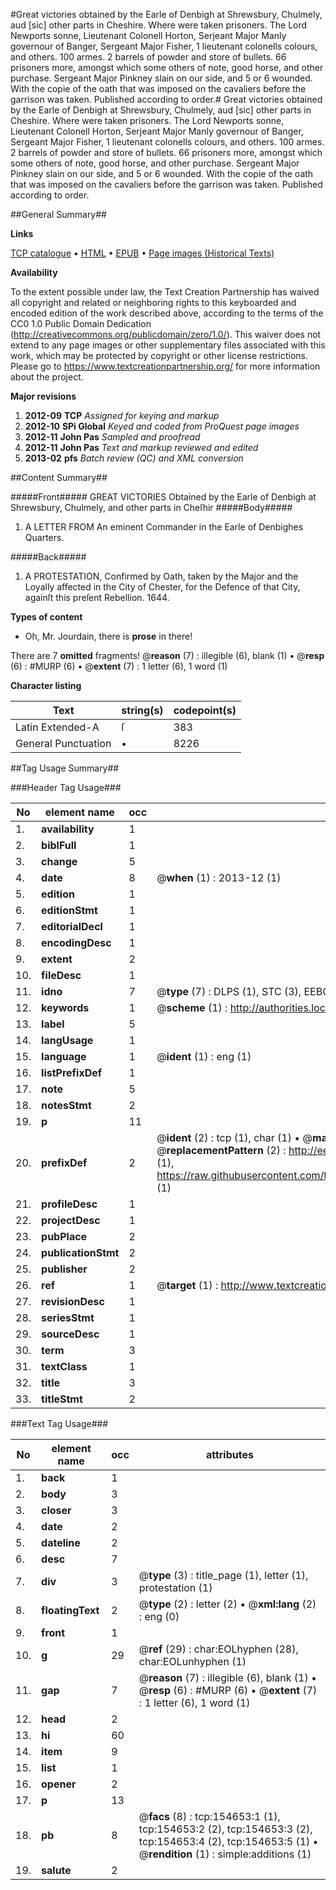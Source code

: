 #Great victories obtained by the Earle of Denbigh at Shrewsbury, Chulmely, aud [sic] other parts in Cheshire. Where were taken prisoners. The Lord Newports sonne, Lieutenant Colonell Horton, Serjeant Major Manly governour of Banger, Sergeant Major Fisher, 1 lieutenant colonells colours, and others. 100 armes. 2 barrels of powder and store of bullets. 66 prisoners more, amongst which some others of note, good horse, and other purchase. Sergeant Major Pinkney slain on our side, and 5 or 6 wounded. With the copie of the oath that was imposed on the cavaliers before the garrison was taken. Published according to order.#
Great victories obtained by the Earle of Denbigh at Shrewsbury, Chulmely, aud [sic] other parts in Cheshire. Where were taken prisoners. The Lord Newports sonne, Lieutenant Colonell Horton, Serjeant Major Manly governour of Banger, Sergeant Major Fisher, 1 lieutenant colonells colours, and others. 100 armes. 2 barrels of powder and store of bullets. 66 prisoners more, amongst which some others of note, good horse, and other purchase. Sergeant Major Pinkney slain on our side, and 5 or 6 wounded. With the copie of the oath that was imposed on the cavaliers before the garrison was taken. Published according to order.

##General Summary##

**Links**

[TCP catalogue](http://www.ota.ox.ac.uk/tcp/)  • 
[HTML](http://tei.it.ox.ac.uk/tcp/Texts-HTML/free/A85/A85624.html)  • 
[EPUB](http://tei.it.ox.ac.uk/tcp/Texts-EPUB/free/A85/A85624.epub) • 
[Page images (Historical Texts)](https://historicaltexts.jisc.ac.uk/eebo-99873168e)

**Availability**

To the extent possible under law, the Text Creation Partnership has waived all copyright and related or neighboring rights to this keyboarded and encoded edition of the work described above, according to the terms of the CC0 1.0 Public Domain Dedication (http://creativecommons.org/publicdomain/zero/1.0/). This waiver does not extend to any page images or other supplementary files associated with this work, which may be protected by copyright or other license restrictions. Please go to https://www.textcreationpartnership.org/ for more information about the project.

**Major revisions**

1. __2012-09__ __TCP__ *Assigned for keying and markup*
1. __2012-10__ __SPi Global__ *Keyed and coded from ProQuest page images*
1. __2012-11__ __John Pas__ *Sampled and proofread*
1. __2012-11__ __John Pas__ *Text and markup reviewed and edited*
1. __2013-02__ __pfs__ *Batch review (QC) and XML conversion*

##Content Summary##

#####Front#####
GREAT VICTORIES Obtained by the Earle of Denbigh at Shrewsbury, Chulmely, and other parts in Cheſhir
#####Body#####

1. A LETTER FROM An eminent Commander in the Earle of Denbighes Quarters.

#####Back#####

1. A PROTESTATION, Confirmed by Oath, taken by the Major and the Loyally affected in the City of Chester, for the Defence of that City, againſt this preſent Rebellion. 1644.

**Types of content**

  * Oh, Mr. Jourdain, there is **prose** in there!

There are 7 **omitted** fragments! 
 @__reason__ (7) : illegible (6), blank (1)  •  @__resp__ (6) : #MURP (6)  •  @__extent__ (7) : 1 letter (6), 1 word (1)

**Character listing**


|Text|string(s)|codepoint(s)|
|---|---|---|
|Latin Extended-A|ſ|383|
|General Punctuation|•|8226|

##Tag Usage Summary##

###Header Tag Usage###

|No|element name|occ|attributes|
|---|---|---|---|
|1.|__availability__|1||
|2.|__biblFull__|1||
|3.|__change__|5||
|4.|__date__|8| @__when__ (1) : 2013-12 (1)|
|5.|__edition__|1||
|6.|__editionStmt__|1||
|7.|__editorialDecl__|1||
|8.|__encodingDesc__|1||
|9.|__extent__|2||
|10.|__fileDesc__|1||
|11.|__idno__|7| @__type__ (7) : DLPS (1), STC (3), EEBO-CITATION (1), PROQUEST (1), VID (1)|
|12.|__keywords__|1| @__scheme__ (1) : http://authorities.loc.gov/ (1)|
|13.|__label__|5||
|14.|__langUsage__|1||
|15.|__language__|1| @__ident__ (1) : eng (1)|
|16.|__listPrefixDef__|1||
|17.|__note__|5||
|18.|__notesStmt__|2||
|19.|__p__|11||
|20.|__prefixDef__|2| @__ident__ (2) : tcp (1), char (1)  •  @__matchPattern__ (2) : ([0-9\-]+):([0-9IVX]+) (1), (.+) (1)  •  @__replacementPattern__ (2) : http://eebo.chadwyck.com/downloadtiff?vid=$1&page=$2 (1), https://raw.githubusercontent.com/textcreationpartnership/Texts/master/tcpchars.xml#$1 (1)|
|21.|__profileDesc__|1||
|22.|__projectDesc__|1||
|23.|__pubPlace__|2||
|24.|__publicationStmt__|2||
|25.|__publisher__|2||
|26.|__ref__|1| @__target__ (1) : http://www.textcreationpartnership.org/docs/. (1)|
|27.|__revisionDesc__|1||
|28.|__seriesStmt__|1||
|29.|__sourceDesc__|1||
|30.|__term__|3||
|31.|__textClass__|1||
|32.|__title__|3||
|33.|__titleStmt__|2||


###Text Tag Usage###

|No|element name|occ|attributes|
|---|---|---|---|
|1.|__back__|1||
|2.|__body__|3||
|3.|__closer__|3||
|4.|__date__|2||
|5.|__dateline__|2||
|6.|__desc__|7||
|7.|__div__|3| @__type__ (3) : title_page (1), letter (1), protestation (1)|
|8.|__floatingText__|2| @__type__ (2) : letter (2)  •  @__xml:lang__ (2) : eng (0)|
|9.|__front__|1||
|10.|__g__|29| @__ref__ (29) : char:EOLhyphen (28), char:EOLunhyphen (1)|
|11.|__gap__|7| @__reason__ (7) : illegible (6), blank (1)  •  @__resp__ (6) : #MURP (6)  •  @__extent__ (7) : 1 letter (6), 1 word (1)|
|12.|__head__|2||
|13.|__hi__|60||
|14.|__item__|9||
|15.|__list__|1||
|16.|__opener__|2||
|17.|__p__|13||
|18.|__pb__|8| @__facs__ (8) : tcp:154653:1 (1), tcp:154653:2 (2), tcp:154653:3 (2), tcp:154653:4 (2), tcp:154653:5 (1)  •  @__rendition__ (1) : simple:additions (1)|
|19.|__salute__|2||

